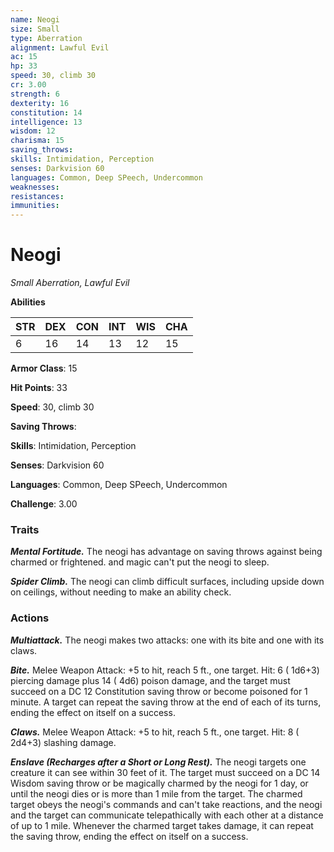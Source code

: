 ```yaml
---
name: Neogi
size: Small
type: Aberration
alignment: Lawful Evil
ac: 15
hp: 33
speed: 30, climb 30
cr: 3.00
strength: 6
dexterity: 16
constitution: 14
intelligence: 13
wisdom: 12
charisma: 15
saving_throws: 
skills: Intimidation, Perception
senses: Darkvision 60
languages: Common, Deep SPeech, Undercommon
weaknesses:
resistances:
immunities:
---
```


# Neogi

*Small Aberration, Lawful Evil*

**Abilities**

| STR | DEX | CON | INT | WIS | CHA |
| --- | --- | --- | --- | --- | --- |
| 6 | 16 | 14 | 13 | 12 | 15 |

**Armor Class**: 15

**Hit Points**: 33

**Speed**: 30, climb 30

**Saving Throws**: 

**Skills**: Intimidation, Perception

**Senses**: Darkvision 60

**Languages**: Common, Deep SPeech, Undercommon

**Challenge**: 3.00


### Traits
***Mental Fortitude.*** The neogi has advantage on saving throws against being charmed or frightened. and magic can't put the neogi to sleep.

***Spider Climb.*** The neogi can climb difficult surfaces, including upside down on ceilings, without needing to make an ability check.


### Actions
***Multiattack.*** The neogi makes two attacks: one with its bite and one with its claws.

***Bite.*** Melee Weapon Attack:  +5 to hit, reach 5 ft., one target. Hit: 6 ( 1d6+3) piercing damage plus 14 ( 4d6) poison damage, and the target must succeed on a DC 12 Constitution saving throw or become poisoned for 1 minute. A target can repeat the saving throw at the end of each of its turns, ending the effect on itself on a success.

***Claws.*** Melee Weapon Attack:  +5 to hit, reach 5 ft., one target. Hit: 8 ( 2d4+3) slashing damage.

***Enslave (Recharges after a Short or Long Rest).*** The neogi targets one creature it can see within 30 feet of it. The target must succeed on a DC 14 Wisdom saving throw or be magically charmed by the neogi for 1 day, or until the neogi dies or is more than 1 mile from the target. The charmed target obeys the neogi's commands and can't take reactions, and the neogi and the target can communicate telepathically with each other at a distance of up to 1 mile. Whenever the charmed target takes damage, it can repeat the saving throw, ending the effect on itself on a success.


